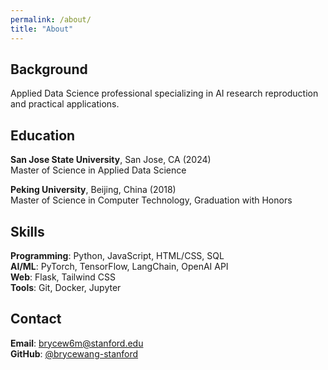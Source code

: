 ```yaml
---
permalink: /about/
title: "About"
---
```


## Background

Applied Data Science professional specializing in AI research reproduction and practical applications.

## Education

**San Jose State University**, San Jose, CA (2024)  
Master of Science in Applied Data Science

**Peking University**, Beijing, China (2018)  
Master of Science in Computer Technology, Graduation with Honors

## Skills

**Programming**: Python, JavaScript, HTML/CSS, SQL  
**AI/ML**: PyTorch, TensorFlow, LangChain, OpenAI API  
**Web**: Flask, Tailwind CSS  
**Tools**: Git, Docker, Jupyter

## Contact

**Email**: brycew6m@stanford.edu  
**GitHub**: [@brycewang-stanford](https://github.com/brycewang-stanford)